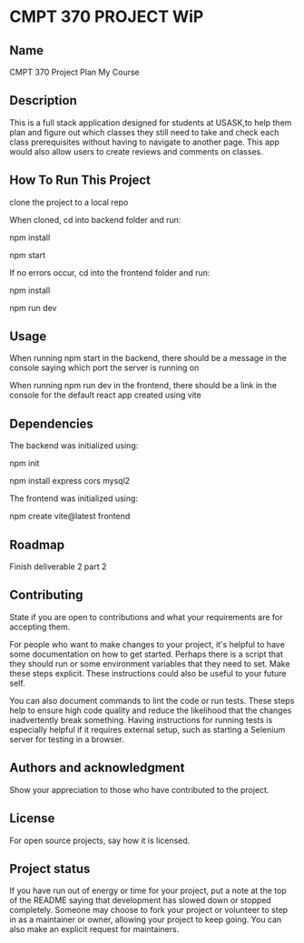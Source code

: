 # CMPT 370 PROJECT WiP

## Name
CMPT 370 Project
Plan My Course

## Description
This is a full stack application designed for students at USASK,to help them plan and figure out which classes they still need to take and check each class prerequisites without having to navigate to another page. This app would also allow users to create reviews and comments on classes.

## How To Run This Project
clone the project to a local repo

When cloned, cd into backend folder and run:

npm install

npm start

If no errors occur, cd into the frontend folder and run:

npm install

npm run dev

## Usage
When running npm start in the backend, there should be a message in the console saying which port the server is running on

When running npm run dev in the frontend, there should be a link in the console for the default react app created using vite 

## Dependencies
The backend was initialized using:

npm init

npm install express cors mysql2

The frontend was initialized using:

npm create vite@latest frontend


## Roadmap
Finish deliverable 2 part 2

## Contributing
State if you are open to contributions and what your requirements are for accepting them.

For people who want to make changes to your project, it's helpful to have some documentation on how to get started. Perhaps there is a script that they should run or some environment variables that they need to set. Make these steps explicit. These instructions could also be useful to your future self.

You can also document commands to lint the code or run tests. These steps help to ensure high code quality and reduce the likelihood that the changes inadvertently break something. Having instructions for running tests is especially helpful if it requires external setup, such as starting a Selenium server for testing in a browser.

## Authors and acknowledgment
Show your appreciation to those who have contributed to the project.

## License
For open source projects, say how it is licensed.

## Project status
If you have run out of energy or time for your project, put a note at the top of the README saying that development has slowed down or stopped completely. Someone may choose to fork your project or volunteer to step in as a maintainer or owner, allowing your project to keep going. You can also make an explicit request for maintainers.
